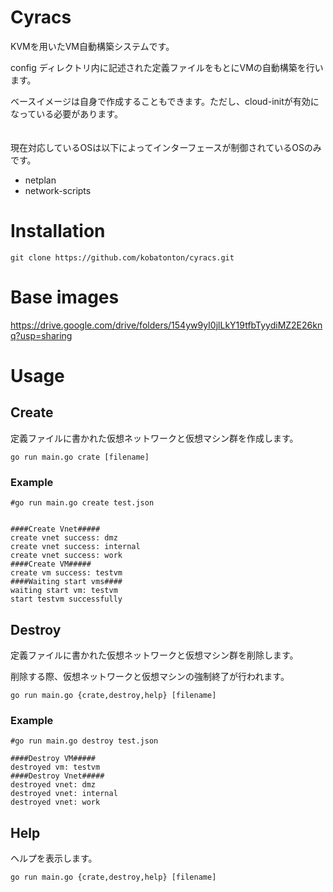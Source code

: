 # Cyracs
KVMを用いたVM自動構築システムです。

config ディレクトリ内に記述された定義ファイルをもとにVMの自動構築を行います。

ベースイメージは自身で作成することもできます。ただし、cloud-initが有効になっている必要があります。
<br><br><br>
現在対応しているOSは以下によってインターフェースが制御されているOSのみです。
- netplan
- network-scripts

# Installation
```
git clone https://github.com/kobatonton/cyracs.git
```

# Base images
https://drive.google.com/drive/folders/154yw9yI0jlLkY19tfbTyydiMZ2E26knq?usp=sharing

# Usage
## Create 
定義ファイルに書かれた仮想ネットワークと仮想マシン群を作成します。

```
go run main.go crate [filename]
```

### Example
```
#go run main.go create test.json


####Create Vnet#####
create vnet success: dmz
create vnet success: internal
create vnet success: work
####Create VM#####
create vm success: testvm
####Waiting start vms####
waiting start vm: testvm
start testvm successfully
```

## Destroy
定義ファイルに書かれた仮想ネットワークと仮想マシン群を削除します。

削除する際、仮想ネットワークと仮想マシンの強制終了が行われます。
```
go run main.go {crate,destroy,help} [filename]
```
### Example
```
#go run main.go destroy test.json

####Destroy VM#####
destroyed vm: testvm
####Destroy Vnet#####
destroyed vnet: dmz
destroyed vnet: internal
destroyed vnet: work
```

## Help
ヘルプを表示します。
```
go run main.go {crate,destroy,help} [filename]
```

